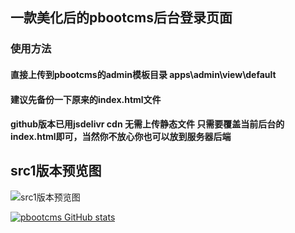 ## 一款美化后的pbootcms后台登录页面

### 使用方法  
#### 直接上传到pbootcms的admin模板目录 apps\admin\view\default
#### 建议先备份一下原来的index.html文件
#### github版本已用jsdelivr cdn 无需上传静态文件 只需要覆盖当前后台的index.html即可，当然你不放心你也可以放到服务器后端

## src1版本预览图
![src1版本预览图](https://i.loli.net/2021/10/09/GUBKTh95q8ikCL7.png)

[![pbootcms GitHub stats](https://github-readme-stats.vercel.app/api?username=T-Y-P)](https://github.com/T-Y-P/pbootcms-background-login)
